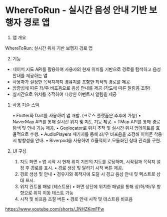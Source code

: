 # WhereToRun - 실시간 음성 안내 기반 보행자 경로 앱

1. 앱 개요

WhereToRun: 실시간 위치 기반 보행자 경로 앱

2. 기능

- 네이버 지도 API를 활용하여 사용자의 현재 위치를 기반으로 경로를 탐색하고 음성 안내를 제공하는 앱
- 사용자가 설정한 목적지까지 경유지를 포함한 최적의 경로를 제공
- 방향성에 따른 좌/우 비프음으로 음성 안내를 제공 (각도에 따른 알림음 조절)
- 실시간으로 위치를 추적하여 다양한 이벤트시 알림을 제공

1. 사용 기술 스택

   • Flutter와 Dart를 사용하여 앱 개발. (크로스 플랫폼은 추후에 가능)
   • NaverMap API를 통해 실시간 위치 및 지도 기능 제공.
   • TMap API를 통해 경로 탐색 및 안내 기능 제공.
   • Geolocator로 위치 추적 및 실시간 위치 업데이트를 효율적으로 수행.
   • AudioPlayers 패키지를 통해 좌/우 비프음을 조정해 이어폰 착용 시 방향성을 안내.
   • Riverpod을 사용하여 효율적이고 모듈화된 상태 관리를 구현.

2. UI 구성

   1. 지도 화면
      • 앱 시작 시 현재 위치 기반의 지도를 로딩하며, 시작점과 목적지 설정 후 경로를 표시.
      • 경로 생성 및 달리기 시작 버튼 제공.
   2. 경로 생성 및 안내
      • 경유지와 목적지에 도달 시 경고 음성 안내 및 텍스트로 상태 표시.
   3. 위치 컨트롤 패널 (테스트용)
      • 화면 상단에 위치한 패널을 통해 상/하/좌/우 방향으로 위치 이동 테스트 가능
   4. 시작 및 비프음 조절 버튼
      • 경로 안내 시작 및 테스트용 비프음

https://www.youtube.com/shorts/_1NHZKjmFFw
